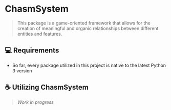 # ChasmSystem

> This package is a game-oriented framework that allows for the creation 
of meaningful and organic relationships between different entities and
features.


## 💻 Requirements

- So far, every package utilized in this project is native to the latest Python 3 version


## ☕ Utilizing ChasmSystem

> _Work in progress_